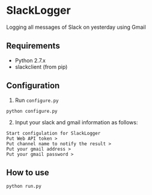 # SlackLogger
Logging all messages of Slack on yesterday using Gmail

## Requirements

* Python 2.7.x
* slackclient (from pip)

## Configuration
1. Run `configure.py`

```
python configure.py
```

2. Input your slack and gmail information as follows:

```
Start configulation for SlackLogger
Put Web API token >
Put channel name to notify the result >
Put your gmail address >
Put your gmail password >
```

## How to use

```
python run.py
```